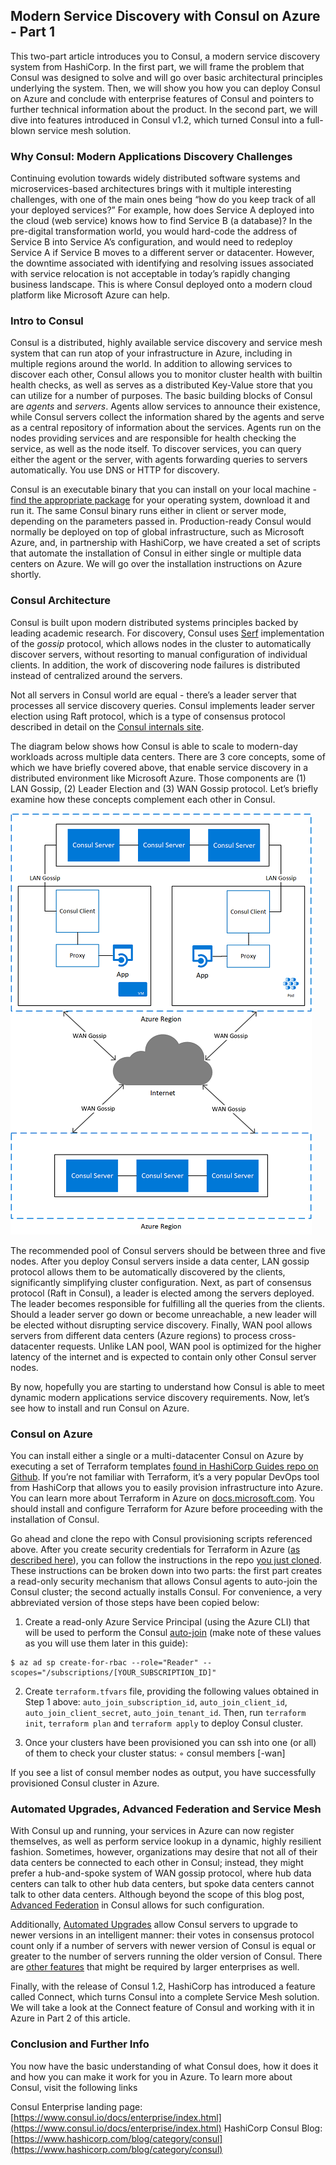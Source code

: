 ## Modern Service Discovery with Consul on Azure - Part 1

This two-part article introduces you to Consul, a modern service discovery system from HashiCorp. In the first part, we will frame the problem that Consul was designed to solve and will go over basic architectural principles underlying the system. Then, we will show you how you can deploy Consul on Azure and conclude with enterprise features of Consul and pointers to further technical information about the product. In the second part, we will dive into features introduced in Consul v1.2, which turned Consul into a full-blown service mesh solution.

### Why Consul: Modern Applications Discovery Challenges

Continuing evolution towards widely distributed software systems and microservices-based architectures brings with it multiple interesting challenges, with one of the main ones being “how do you keep track of all your deployed services?” For example, how does Service A deployed into the cloud (web service) knows how to find Service B (a database)?  In the pre-digital transformation world, you would hard-code the address of Service B into Service A’s configuration, and would need to redeploy Service A if Service B moves to a different server or datacenter. However, the downtime associated with identifying and resolving issues associated with service relocation is not acceptable in today’s rapidly changing business landscape. This is where Consul deployed onto a modern cloud platform like Microsoft Azure can help.

### Intro to Consul
Consul is a distributed, highly available service discovery and service mesh system that can run atop of your infrastructure in Azure, including in multiple regions around the world. In addition to allowing services to discover each other, Consul allows you to monitor cluster health with builtin health checks, as well as serves as a distributed Key-Value store that you can utilize for a number of purposes. The basic building blocks of Consul are <i>agents</i> and <i>servers</i>. Agents allow services to announce their existence, while Consul servers collect the information shared by the agents and serve as a central repository of information about the services. Agents run on the nodes providing services and are responsible for health checking the service, as well as the node itself. To discover services, you can query either the agent or the server, with agents forwarding queries to servers automatically. You use DNS or HTTP for discovery.

Consul is an executable binary that you can install on your local machine - [find the appropriate package](https://www.consul.io/downloads.html) for your operating system, download it and run it.  The same Consul binary runs either in client or server mode, depending on the parameters passed in. Production-ready Consul would normally be deployed on top of global infrastructure, such as Microsoft Azure, and, in partnership with HashiCorp, we have created a set of scripts that automate the installation of Consul in either single or multiple data centers on Azure. We will go over the installation instructions on Azure shortly.

### Consul Architecture
Consul is built upon modern distributed systems principles backed by leading academic research. For discovery, Consul uses [Serf](http://serf.io) implementation of the <I>gossip</I> protocol, which allows nodes in the cluster to automatically discover servers, without resorting to manual configuration of individual clients. In addition, the work of discovering node failures is distributed instead of centralized around the servers. 

Not all servers in Consul world are equal - there’s a leader server that processes all service discovery queries. Consul implements leader server election using Raft protocol, which is a type of consensus protocol described in detail on the [Consul internals site](https://www.consul.io/docs/internals/consensus.html).

The diagram below shows how Consul is able to scale to modern-day workloads across multiple data centers. There are 3 core concepts, some of which we have briefly covered above, that enable service discovery in a distributed environment like Microsoft Azure. Those components are (1) LAN Gossip, (2) Leader Election and (3) WAN Gossip protocol. Let’s briefly examine how these concepts complement each other in Consul.

![Consul Architecture](https://github.com/echuvyrov/consul/blob/master/architectureazure.png)

The recommended pool of Consul servers should be between three and five nodes. After you deploy Consul servers inside a data center, LAN gossip protocol allows them to be automatically discovered by the clients, significantly simplifying cluster configuration. Next, as part of consensus protocol (Raft in Consul), a leader is elected among the servers deployed. The leader becomes responsible for fulfilling all the queries from the clients. Should a leader server go down or become unreachable, a new leader will be elected without disrupting service discovery.  Finally, WAN pool allows servers from different data centers (Azure regions) to process cross-datacenter requests. Unlike LAN pool, WAN pool is optimized for the higher latency of the internet and is expected to contain only other Consul server nodes.

By now, hopefully you are starting to understand how Consul is able to meet dynamic modern applications service discovery requirements. Now, let’s see how to install and run Consul on Azure.

### Consul on Azure
You can install either a single or a multi-datacenter Consul on Azure by executing a set of Terraform templates [found in HashiCorp Guides repo on Github](https://github.com/hashicorp-guides/azure-consul). If you’re not familiar with Terraform, it’s a very popular DevOps tool from HashiCorp that allows you to easily provision infrastructure into Azure. You can learn more about Terraform in Azure on [docs.microsoft.com](http://docs.microsoft.com/azure/virtual-machines/terraform-install-configure). You should install and configure Terraform for Azure before proceeding with the installation of Consul.

Go ahead and clone the repo with Consul provisioning scripts referenced above. After you create security credentials for Terraform in Azure ([as described here](http://docs.microsoft.com/azure/virtual-machines/terraform-install-configure)), you can follow the instructions in the repo [you just cloned](https://github.com/hashicorp-guides/azure-consul). These instructions can be broken down into two parts: the first part creates a read-only security mechanism that allows Consul agents to auto-join the Consul cluster; the second actually installs Consul. For convenience, a very abbreviated version of those steps have been copied below:

1. Create a read-only Azure Service Principal (using the Azure CLI) that will be used to perform the Consul [auto-join](https://www.consul.io/docs/agent/options.html#microsoft-azure) (make note of these values as you will use them later in this guide):

```
$ az ad sp create-for-rbac --role="Reader" --scopes="/subscriptions/[YOUR_SUBSCRIPTION_ID]"
```

2. Create `terraform.tfvars` file,  providing the following values obtained in Step 1 above: `auto_join_subscription_id`, `auto_join_client_id`, `auto_join_client_secret`, `auto_join_tenant_id`. Then, run `terraform init`, `terraform plan` and `terraform apply` to deploy Consul cluster.

3. Once your clusters have been provisioned you can ssh into one (or all) of them to check your cluster status:
◦	consul members [-wan]

If you see a list of consul member nodes as output, you have successfully provisioned Consul cluster in Azure.

### Automated Upgrades, Advanced Federation and Service Mesh
With Consul up and running, your services in Azure can now register themselves, as well as perform service lookup in a dynamic, highly resilient fashion. Sometimes, however, organizations may desire that not all of their data centers be connected to each other in Consul; instead, they might prefer a hub-and-spoke system of WAN gossip protocol, where hub data centers can talk to other hub data centers, but spoke data centers cannot talk to other data centers. Although beyond the scope of this blog post, [Advanced Federation](https://www.consul.io/docs/enterprise/federation/index.html) in Consul allows for such configuration. 

Additionally, [Automated Upgrades](https://www.consul.io/docs/enterprise/upgrades/index.html) allow Consul servers to upgrade to newer versions in an intelligent manner: their votes in consensus protocol count only if a number of servers with newer version of Consul is equal or greater to the number of servers running the older version of Consul. There are [other features](https://www.consul.io/docs/enterprise/index.html) that might be required by larger enterprises as well.

Finally, with the release of Consul 1.2, HashiCorp has introduced a feature called Connect, which turns Consul into a complete Service Mesh solution. We will take a look at the Connect feature of Consul and working with it in Azure in Part 2 of this article.

### Conclusion and Further Info
You now have the basic understanding of what Consul does, how it does it and how you can make it work for you in Azure. To learn more about Consul, visit the following links

Consul Enterprise landing page: [https://www.consul.io/docs/enterprise/index.html](https://www.consul.io/docs/enterprise/index.html)
HashiCorp Consul Blog: [https://www.hashicorp.com/blog/category/consul](https://www.hashicorp.com/blog/category/consul)


